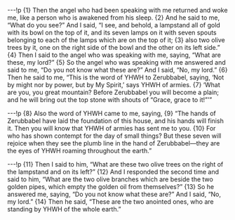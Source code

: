 ---!p
{1} Then the angel who had been speaking with me returned and woke me,
like a person who is awakened from his sleep. {2} And he said to me, “What do you see?” And I said, “I see, and behold, a lampstand all of gold with its bowl on the top of it, and its seven lamps on it with seven spouts belonging to each of the lamps which are on the top of it; {3} also two olive trees by it, one on the right side of the bowl and the other on its left side.” {4} Then I said to the angel who was speaking with me, saying, “What are these, my lord?” {5} So the angel who was speaking with me answered and said to me, “Do you not know what these are?” And I said, “No, my lord.” {6} Then he said to me, “This is the word of YHWH to Zerubbabel, saying, ‘Not by might nor by power, but by My Spirit,’ says YHWH of armies. {7} ‘What are you, you great mountain? Before Zerubbabel you will become a plain; and he will bring out the top stone with shouts of “Grace, grace to it!”’”

---!p
{8} Also the word of YHWH came to me, saying, {9} “The hands of Zerubbabel have laid the foundation of this house, and his hands will finish it. Then you will know that YHWH of armies has sent me to you. {10} For who has shown contempt for the day of small things? But these seven will rejoice when they see the plumb line in the hand of Zerubbabel—they are the eyes of YHWH roaming throughout the earth.”

---!p
{11} Then I said to him, “What are these two olive trees on the right of the lampstand and on its left?” {12} And I responded the second time and said to him, “What are the two olive branches which are beside the two golden pipes, which empty the golden oil from themselves?” {13} So he answered me, saying, “Do you not know what these are?” And I said, “No, my lord.” {14} Then he said, “These are the two anointed ones, who are standing by YHWH of the whole earth.”
